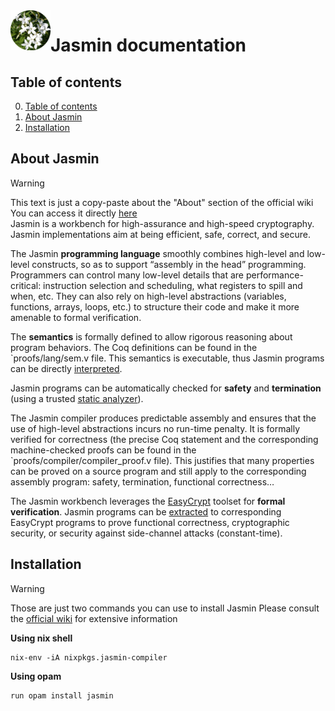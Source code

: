 <img src="https://github.com/cos-imo/Jasmin-doc/blob/main/ressources/images/jasmin.png" width="64" align="left" />

# Jasmin documentation

## Table of contents

0. [Table  of contents](#table-of-contents)
1. [About Jasmin](#about-jasmin)
2. [Installation](#installation)


## About Jasmin
> [!Warning]
> This text is just a copy-paste about the "About" section of the official wiki   
> You can access it directly [here](https://github.com/jasmin-lang/jasmin/wiki/About)   
Jasmin is a workbench for high-assurance and high-speed cryptography. Jasmin implementations aim at being efficient, safe, correct, and secure.

The Jasmin **programming language** smoothly combines high-level and low-level constructs, so as to support “assembly in the head” programming. Programmers can control many low-level details that are performance-critical: instruction selection and scheduling, what registers to spill and when, etc. They can also rely on high-level abstractions (variables, functions, arrays, loops, etc.) to structure their code and make it more amenable to formal verification.

The **semantics** is formally defined to allow rigorous reasoning about program behaviors. The Coq definitions can be found in the `proofs/lang/sem.v file. This semantics is executable, thus Jasmin programs can be directly [interpreted](https://github.com/jasmin-lang/jasmin/wiki/Reference-interpreter).

Jasmin programs can be automatically checked for **safety** and **termination** (using a trusted [static analyzer](https://github.com/jasmin-lang/jasmin/wiki/Safety-checker)).

The Jasmin compiler produces predictable assembly and ensures that the use of high-level abstractions incurs no run-time penalty. It is formally verified for correctness (the precise Coq statement and the corresponding machine-checked proofs can be found in the `proofs/compiler/compiler_proof.v file). This justifies that many properties can be proved on a source program and still apply to the corresponding assembly program: safety, termination, functional correctness…

The Jasmin workbench leverages the [EasyCrypt](https://www.easycrypt.info) toolset for **formal verification**. Jasmin programs can be [extracted](https://github.com/jasmin-lang/jasmin/wiki/Extraction-to-EasyCrypt) to corresponding EasyCrypt programs to prove functional correctness, cryptographic security, or security against side-channel attacks (constant-time).

## Installation
> [!Warning]
> Those are just two commands you can use to  install Jasmin
> Please consult the [official wiki](https://github.com/jasmin-lang/jasmin/wiki/Installation-instructions) for extensive information

**Using nix shell**
```
nix-env -iA nixpkgs.jasmin-compiler
```
**Using opam**
```
run opam install jasmin
```
